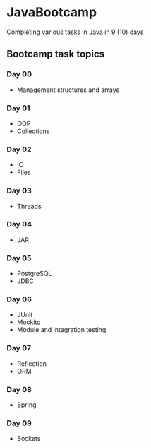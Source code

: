 # JavaBootcamp

Completing various tasks in Java in 9 (10) days

## Bootcamp task topics

### Day 00
* Management structures and arrays

### Day 01
* OOP
* Collections

### Day 02
* IO
* Files

### Day 03
* Threads

### Day 04
* JAR

### Day 05
* PostgreSQL
* JDBC

### Day 06
* JUnit
* Mockito
* Module and integration testing

### Day 07
* Reflection
* ORM

### Day 08
* Spring

### Day 09
* Sockets